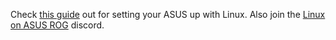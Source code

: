 Check [this guide](https://area-51.blog/2023/07/01/linux-on-the-asus-zenbook-duo-pro-14/) out for setting your ASUS up with Linux. Also join the [Linux on ASUS ROG](https://discord.gg/TbJyEK2GE3) discord.
